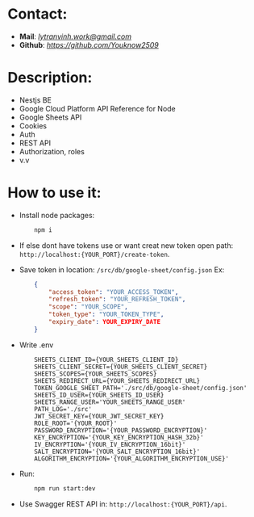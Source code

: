 # Contact:
- **Mail**: *lytranvinh.work@gmail.com*
- **Github**: *https://github.com/Youknow2509*

# Description:
- Nestjs BE
- Google Cloud Platform API Reference for Node
- Google Sheets API
- Cookies
- Auth
- REST API
- Authorization, roles
- v.v 

# How to use it:
- Install node packages: 
    ```bash
        npm i
    ```

- If else dont have tokens use or want creat new token open path: `http://localhost:{YOUR_PORT}/create-token`.

- Save token in location: `/src/db/google-sheet/config.json`
Ex: 
    ```JSON
        {
            "access_token": "YOUR_ACCESS_TOKEN",
            "refresh_token": "YOUR_REFRESH_TOKEN",
            "scope": "YOUR_SCOPE",
            "token_type": "YOUR_TOKEN_TYPE",
            "expiry_date": YOUR_EXPIRY_DATE
        }
    ```

- Write .env
    ```env
        SHEETS_CLIENT_ID={YOUR_SHEETS_CLIENT_ID}
        SHEETS_CLIENT_SECRET={YOUR_SHEETS_CLIENT_SECRET}
        SHEETS_SCOPES={YOUR_SHEETS_SCOPES}
        SHEETS_REDIRECT_URL={YOUR_SHEETS_REDIRECT_URL}
        TOKEN_GOOGLE_SHEET_PATH='./src/db/google-sheet/config.json'
        SHEETS_ID_USER={YOUR_SHEETS_ID_USER}
        SHEETS_RANGE_USER='YOUR_SHEETS_RANGE_USER'
        PATH_LOG='./src'
        JWT_SECRET_KEY={YOUR_JWT_SECRET_KEY}
        ROLE_ROOT='{YOUR_ROOT}'
        PASSWORD_ENCRYPTION='{YOUR_PASSWORD_ENCRYPTION}'
        KEY_ENCRYPTION='{YOUR_KEY_ENCRYPTION_HASH_32b}'
        IV_ENCRYPTION='{YOUR_IV_ENCRYPTION_16bit}'
        SALT_ENCRYPTION='{YOUR_SALT_ENCRYPTION_16bit}'
        ALGORITHM_ENCRYPTION='{YOUR_ALGORITHM_ENCRYPTION_USE}'
    ```

- Run: 
    ```bash
        npm run start:dev
    ```
    
- Use Swagger REST API in: `http://localhost:{YOUR_PORT}/api`.